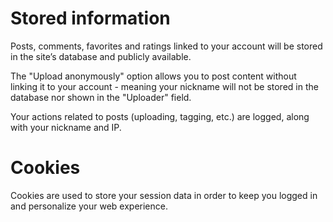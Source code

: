 # Stored information

Posts, comments, favorites and ratings linked to your account will be stored in the site&rsquo;s database and publicly available.

The "Upload anonymously" option allows you to post content without linking it to your account - meaning your nickname will not be stored in the database nor shown in the "Uploader" field.

Your actions related to posts (uploading, tagging, etc.) are logged, along with your nickname and IP.

# Cookies

Cookies are used to store your session data in order to keep you logged in and personalize your web experience.
